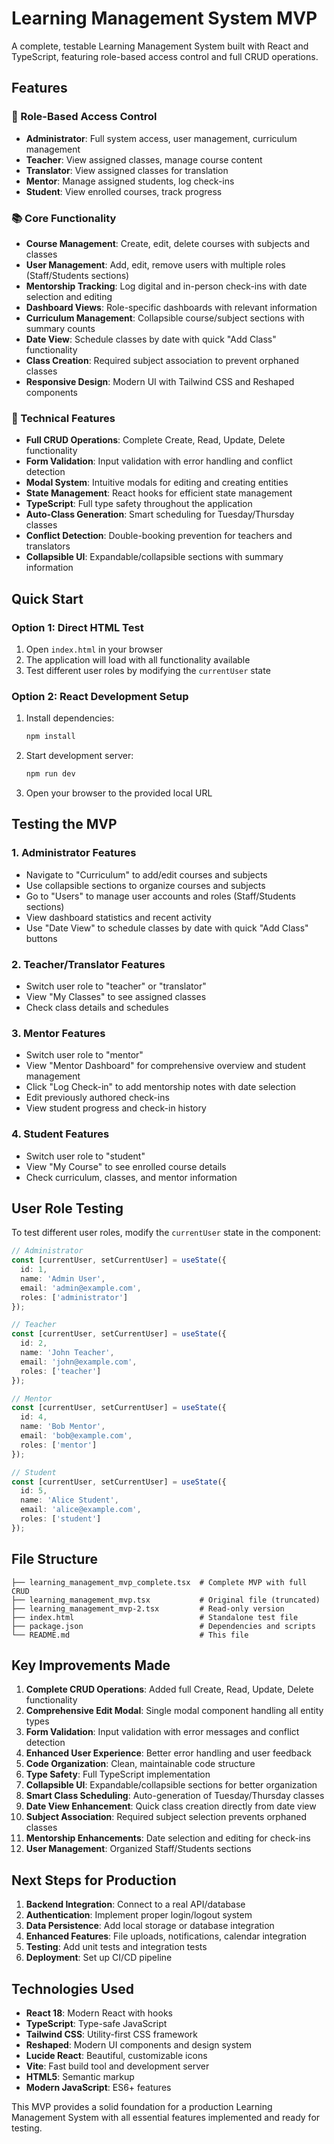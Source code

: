 # Learning Management System MVP

A complete, testable Learning Management System built with React and TypeScript, featuring role-based access control and full CRUD operations.

## Features

### 🎯 Role-Based Access Control
- **Administrator**: Full system access, user management, curriculum management
- **Teacher**: View assigned classes, manage course content
- **Translator**: View assigned classes for translation
- **Mentor**: Manage assigned students, log check-ins
- **Student**: View enrolled courses, track progress

### 📚 Core Functionality
- **Course Management**: Create, edit, delete courses with subjects and classes
- **User Management**: Add, edit, remove users with multiple roles (Staff/Students sections)
- **Mentorship Tracking**: Log digital and in-person check-ins with date selection and editing
- **Dashboard Views**: Role-specific dashboards with relevant information
- **Curriculum Management**: Collapsible course/subject sections with summary counts
- **Date View**: Schedule classes by date with quick "Add Class" functionality
- **Class Creation**: Required subject association to prevent orphaned classes
- **Responsive Design**: Modern UI with Tailwind CSS and Reshaped components

### 🔧 Technical Features
- **Full CRUD Operations**: Complete Create, Read, Update, Delete functionality
- **Form Validation**: Input validation with error handling and conflict detection
- **Modal System**: Intuitive modals for editing and creating entities
- **State Management**: React hooks for efficient state management
- **TypeScript**: Full type safety throughout the application
- **Auto-Class Generation**: Smart scheduling for Tuesday/Thursday classes
- **Conflict Detection**: Double-booking prevention for teachers and translators
- **Collapsible UI**: Expandable/collapsible sections with summary information

## Quick Start

### Option 1: Direct HTML Test
1. Open `index.html` in your browser
2. The application will load with all functionality available
3. Test different user roles by modifying the `currentUser` state

### Option 2: React Development Setup
1. Install dependencies:
   ```bash
   npm install
   ```

2. Start development server:
   ```bash
   npm run dev
   ```

3. Open your browser to the provided local URL

## Testing the MVP

### 1. Administrator Features
- Navigate to "Curriculum" to add/edit courses and subjects
- Use collapsible sections to organize courses and subjects
- Go to "Users" to manage user accounts and roles (Staff/Students sections)
- View dashboard statistics and recent activity
- Use "Date View" to schedule classes by date with quick "Add Class" buttons

### 2. Teacher/Translator Features
- Switch user role to "teacher" or "translator"
- View "My Classes" to see assigned classes
- Check class details and schedules

### 3. Mentor Features
- Switch user role to "mentor"
- View "Mentor Dashboard" for comprehensive overview and student management
- Click "Log Check-in" to add mentorship notes with date selection
- Edit previously authored check-ins
- View student progress and check-in history

### 4. Student Features
- Switch user role to "student"
- View "My Course" to see enrolled course details
- Check curriculum, classes, and mentor information

## User Role Testing

To test different user roles, modify the `currentUser` state in the component:

```typescript
// Administrator
const [currentUser, setCurrentUser] = useState({
  id: 1,
  name: 'Admin User',
  email: 'admin@example.com',
  roles: ['administrator']
});

// Teacher
const [currentUser, setCurrentUser] = useState({
  id: 2,
  name: 'John Teacher',
  email: 'john@example.com',
  roles: ['teacher']
});

// Mentor
const [currentUser, setCurrentUser] = useState({
  id: 4,
  name: 'Bob Mentor',
  email: 'bob@example.com',
  roles: ['mentor']
});

// Student
const [currentUser, setCurrentUser] = useState({
  id: 5,
  name: 'Alice Student',
  email: 'alice@example.com',
  roles: ['student']
});
```

## File Structure

```
├── learning_management_mvp_complete.tsx  # Complete MVP with full CRUD
├── learning_management_mvp.tsx           # Original file (truncated)
├── learning_management_mvp-2.tsx         # Read-only version
├── index.html                            # Standalone test file
├── package.json                          # Dependencies and scripts
└── README.md                             # This file
```

## Key Improvements Made

1. **Complete CRUD Operations**: Added full Create, Read, Update, Delete functionality
2. **Comprehensive Edit Modal**: Single modal component handling all entity types
3. **Form Validation**: Input validation with error messages and conflict detection
4. **Enhanced User Experience**: Better error handling and user feedback
5. **Code Organization**: Clean, maintainable code structure
6. **Type Safety**: Full TypeScript implementation
7. **Collapsible UI**: Expandable/collapsible sections for better organization
8. **Smart Class Scheduling**: Auto-generation of Tuesday/Thursday classes
9. **Date View Enhancement**: Quick class creation directly from date view
10. **Subject Association**: Required subject selection prevents orphaned classes
11. **Mentorship Enhancements**: Date selection and editing for check-ins
12. **User Management**: Organized Staff/Students sections

## Next Steps for Production

1. **Backend Integration**: Connect to a real API/database
2. **Authentication**: Implement proper login/logout system
3. **Data Persistence**: Add local storage or database integration
4. **Enhanced Features**: File uploads, notifications, calendar integration
5. **Testing**: Add unit tests and integration tests
6. **Deployment**: Set up CI/CD pipeline

## Technologies Used

- **React 18**: Modern React with hooks
- **TypeScript**: Type-safe JavaScript
- **Tailwind CSS**: Utility-first CSS framework
- **Reshaped**: Modern UI components and design system
- **Lucide React**: Beautiful, customizable icons
- **Vite**: Fast build tool and development server
- **HTML5**: Semantic markup
- **Modern JavaScript**: ES6+ features

This MVP provides a solid foundation for a production Learning Management System with all essential features implemented and ready for testing.
